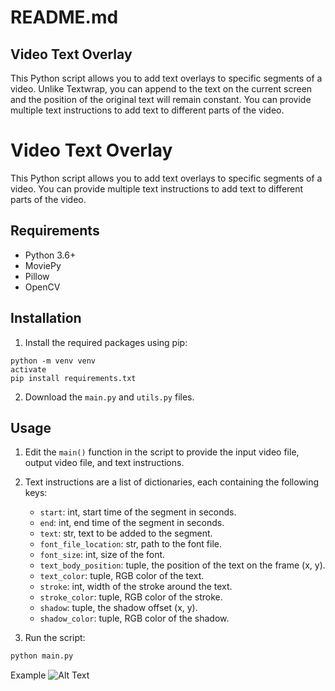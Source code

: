 # README.md

## Video Text Overlay

This Python script allows you to add text overlays to specific segments of a video. Unlike Textwrap, you can append to the text on the current screen and the position of the original text will remain constant. You can provide multiple text instructions to add text to different parts of the video.

# Video Text Overlay

This Python script allows you to add text overlays to specific segments of a video. You can provide multiple text instructions to add text to different parts of the video.

## Requirements

- Python 3.6+
- MoviePy
- Pillow
- OpenCV

## Installation

1. Install the required packages using pip:

```
python -m venv venv
activate
pip install requirements.txt
```


2. Download the `main.py` and `utils.py` files.

## Usage

1. Edit the `main()` function in the script to provide the input video file, output video file, and text instructions.

2. Text instructions are a list of dictionaries, each containing the following keys:
   - `start`: int, start time of the segment in seconds.
   - `end`: int, end time of the segment in seconds.
   - `text`: str, text to be added to the segment.
   - `font_file_location`: str, path to the font file.
   - `font_size`: int, size of the font.
   - `text_body_position`: tuple, the position of the text on the frame (x, y).
   - `text_color`: tuple, RGB color of the text.
   - `stroke`: int, width of the stroke around the text.
   - `stroke_color`: tuple, RGB color of the stroke.
   - `shadow`: tuple, the shadow offset (x, y).
   - `shadow_color`: tuple, RGB color of the shadow.

3. Run the script:

```bash
python main.py
```

Example ![Alt Text](https://github.com/isayahc/video-text/blob/main/assets/screenshots/cap1.PNG)
